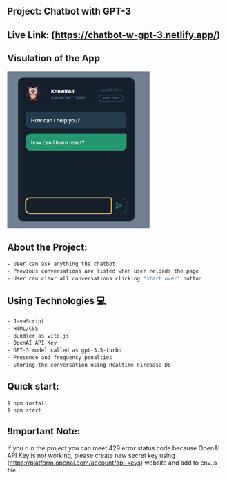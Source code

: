 ## Project: Chatbot with GPT-3
## Live Link: (https://chatbot-w-gpt-3.netlify.app/)
## Visulation of the App

![image](./chatbot.png)

## About the Project:
```bash
- User can ask anything the chatbot.
- Previous conversations are listed when user reloads the page
- User can clear all conversations clicking "start over" button
```

## Using Technologies 💻
```bash
- JavaScript
- HTML/CSS
- Bundler as vite.js
- OpenAI API Key
- GPT-3 model called as gpt-3.5-turbo
- Presence and frequency penalties
- Storing the conversation using Realtime Firebase DB
```

## Quick start:

```
$ npm install
$ npm start
````

## !Important Note: 
If you run the project you can meet 429 error status code because OpenAI API Key is not working, please create new secret key using (https://platform.openai.com/account/api-keys) website and add to env.js file
